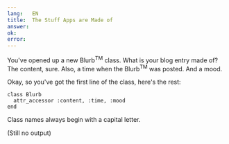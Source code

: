 ```yaml
---
lang:   EN
title:  The Stuff Apps are Made of
answer: 
ok:     
error:  
---
```


You've opened up a new Blurb<sup>TM</sup> class. What is your blog entry made of?
The content, sure. Also, a time when the Blurb<sup>TM</sup> was posted. And a mood.

Okay, so you've got the first line of the class, here's the rest:

    class Blurb
      attr_accessor :content, :time, :mood
    end

Class names always begin with a capital letter.

(Still no output)
